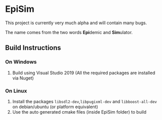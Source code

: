 # EpiSim
This project is currently very much alpha and will contain many bugs.

The name comes from the two words **Epi**demic and **Sim**ulator.
## Build Instructions
### On Windows

1. Build using Visual Studio 2019 (All the required packages are installed via Nuget)

### On Linux
1. Install the packages `libsdl2-dev`,`libpugixml-dev` and `libboost-all-dev` on debian/ubuntu (or platform equivalent) 
2. Use the auto generated cmake files (inside EpiSim folder) to build